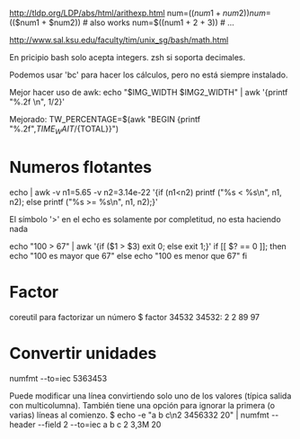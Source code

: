 http://tldp.org/LDP/abs/html/arithexp.html 
num=$((num1 + num2))
num=$(($num1 + $num2))       # also works
num=$((num1 + 2 + 3))        # ...

http://www.sal.ksu.edu/faculty/tim/unix_sg/bash/math.html

En pricipio bash solo acepta integers.
zsh si soporta decimales.

Podemos usar 'bc' para hacer los cálculos, pero no está siempre instalado.

Mejor hacer uso de awk:
echo "$IMG_WIDTH $IMG2_WIDTH" | awk '{printf "%.2f \n", $1/$2}'

Mejorado:
TW_PERCENTAGE=$(awk "BEGIN {printf \"%.2f\",${TIME_WAIT}/${TOTAL}}")



# Numeros flotantes
echo | awk -v n1=5.65 -v n2=3.14e-22  '{if (n1<n2) printf ("%s < %s\n", n1, n2); else printf ("%s >= %s\n", n1, n2);}' 


El símbolo '>' en el echo es solamente por completitud, no esta haciendo nada

echo "100 > 67" | awk '{if ($1 > $3) exit 0; else exit 1;}'
if [[ $? == 0 ]]; then
    echo "100 es mayor que 67"
else
    echo "100 es menor que 67"
fi


# Factor
coreutil para factorizar un número
$ factor 34532
34532: 2 2 89 97


# Convertir unidades
numfmt --to=iec 5363453

Puede modificar una línea convirtiendo solo uno de los valores (típica salida con multicolumna).
También tiene una opción para ignorar la primera (o varias) líneas al comienzo.
$ echo -e "a     b    c\n2 3456332 20" | numfmt --header --field 2 --to=iec
a     b    c
2    3,3M 20

